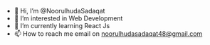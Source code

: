 - 👋 Hi, I’m @NoorulhudaSadaqat
- 👀 I’m interested in Web Development
- 🌱 I’m currently learning React Js
- 📫 How to reach me email on noorulhudasadaqat48@gmail.com

<!---
NoorulhudaSadaqat/NoorulhudaSadaqat is a ✨ special ✨ repository because its `README.md` (this file) appears on your GitHub profile.
You can click the Preview link to take a look at your changes.
--->
